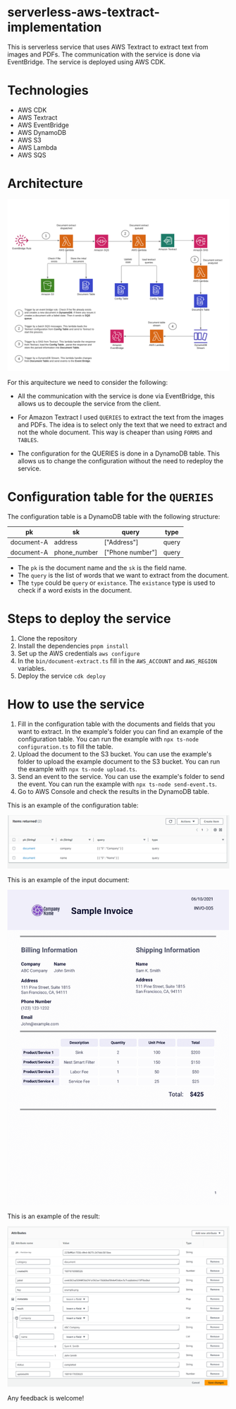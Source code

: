 # serverless-aws-textract-implementation

This is serverless service that uses AWS Textract to extract text from images and PDFs. The communication with the service is done via EventBridge. The service is deployed using AWS CDK.


# Technologies

- AWS CDK
- AWS Textract
- AWS EventBridge
- AWS DynamoDB
- AWS S3
- AWS Lambda
- AWS SQS


# Architecture

![Architecture OW](https://github.com/skaznowiecki/document-extract/blob/master/assets/architecture.png)


For this arquitecture we need to consider the following:

- All the communication with the service is done via EventBridge, this allows us to decouple the service from the client.

- For Amazon Textract I used `QUERIES` to extract the text from the images and PDFs. The idea is to select only the text that we need to extract and not the whole document. This way is cheaper than using `FORMS` and `TABLES`.

- The configuration for the QUERIES is done in a DynamoDB table. This allows us to change the configuration without the need to redeploy the service.


# Configuration table for the `QUERIES`

The configuration table is a DynamoDB table with the following structure:

| pk | sk | query | type |
| --- | --- | --- | --- |
| document-A | address | ["Address"] | query |
| document-A | phone_number | ["Phone number"] | query |


- The `pk` is the document name and the `sk` is the field name. 
- The `query` is the list of words that we want to extract from the document. 
- The `type` could be `query` or `existance`. The `existance` type is used to check if a word exists in the document.

# Steps to deploy the service

1. Clone the repository
2. Install the dependencies `pnpm install`
3. Set up the AWS credentials `aws configure`
4. In the `bin/document-extract.ts` fill in the `AWS_ACCOUNT` and `AWS_REGION` variables.
4. Deploy the service `cdk deploy`

# How to use the service

1. Fill in the configuration table with the documents and fields that you want to extract. In the example's folder you can find an example of the configuration table. You can run the example with `npx ts-node configuration.ts` to fill the table.
2. Upload the document to the S3 bucket. You can use the example's folder to upload the example document to the S3 bucket. You can run the example with `npx ts-node upload.ts`.
3. Send an event to the service. You can use the example's folder to send the event. You can run the example with `npx ts-node send-event.ts`.
4. Go to AWS Console and check the results in the DynamoDB table.


This is an example of the configuration table:

![Configuration table](https://github.com/skaznowiecki/document-extract/blob/master/assets/configuration-table.png)


This is an example of the input document:

![Input document](https://github.com/skaznowiecki/document-extract/blob/master/assets/sample-invoice.png)


This is an example of the result:

![Result](https://github.com/skaznowiecki/document-extract/blob/master/assets/result.png)




Any feedback is welcome!